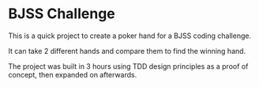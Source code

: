 # BJSS Challenge

This is a quick project to create a poker hand for a BJSS coding challenge.

It can take 2 different hands and compare them to find the winning hand.

The project was built in 3 hours using TDD design principles as a proof of concept, then expanded on afterwards.